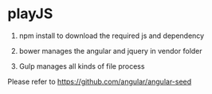 # playJS
 1. npm install to download the required js and dependency

 2. bower manages the angular and jquery in vendor folder
 
 3. Gulp manages all kinds of file process
 
 Please refer to https://github.com/angular/angular-seed

